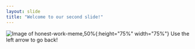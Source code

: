 ```yaml
---
layout: slide
title: "Welcome to our second slide!"
---
```

![Image of honest-work-meme,50%](https://i.kym-cdn.com/entries/icons/original/000/028/021/work.jpg){:height="75%" width="75%"}
Use the left arrow to go back!
